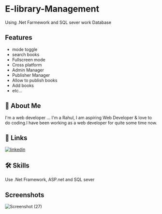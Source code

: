 # E-library-Management
Using .Net Farmework and SQL  sever work Database

## Features

- mode toggle
- search books
- Fullscreen mode
- Cross platform
- Admin Manager
- Publisher  Manager
- Allow to publish books
- Add books
- etc... 

## 🚀 About Me
I'm a web developer ...
I'm a Rahul, I am aspiring  Web Developer &amp; love to do coding.I have been working as a web developer for quite some time now. 


## 🔗 Links
[![linkedin](https://img.shields.io/badge/linkedin-0A66C2?style=for-the-badge&logo=linkedin&logoColor=white)](https://www.linkedin.com/in/rahul-kumar-wed/)



## 🛠 Skills
Use .Net Framework, ASP.net and SQL sever


## Screenshots

![Screenshot (27)](https://github.com/Rahul0-Kumar/E-library-Management/assets/157640152/9bb88a82-f597-4a90-911d-c62844a00c16)

